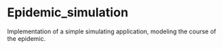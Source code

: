 # Epidemic_simulation
Implementation of a simple simulating application, modeling the course of the epidemic. 
